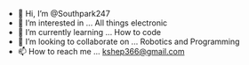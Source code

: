 - 👋 Hi, I’m @Southpark247
- 👀 I’m interested in ... All things electronic
- 🌱 I’m currently learning ... How to code 
- 💞️ I’m looking to collaborate on ... Robotics and Programming
- 📫 How to reach me ... kshep366@gmail.com

<!---
Southpark247/Southpark247 is a ✨ special ✨ repository because its `README.md` (this file) appears on your GitHub profile.
You can click the Preview link to take a look at your changes.
--->
